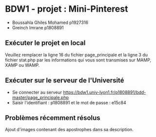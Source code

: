BDW1 - projet : Mini-Pinterest
===============================================

* Boussahla Ghiles Mohamed p1927316
* Greinch Imrane p1808891


Exécuter le projet en local
----------------------------

  Veuillez remplacer la ligne 16 du fichier page_principale et la ligne 3 du fichier stat.php par les informations qui vous sont transmises sur MAMP, XAMP ou WAMP.

Exécuter sur le serveur de l'Université
---------------------------------------

* Se connecter au serveur <https://bdw1.univ-lyon1.fr/p1808891/bdd-master/page_principale.php>
* Saisir l'identifiant : p1808891 et le mot de passe : e15c84

Problèmes récemment résolus 
------------------------

 Ajout d'images contenant des apostrophes dans sa description.
 